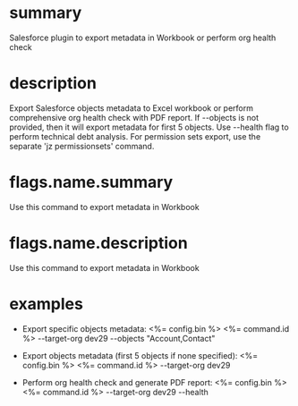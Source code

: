 # summary

Salesforce plugin to export metadata in Workbook or perform org health check

# description

Export Salesforce objects metadata to Excel workbook or perform comprehensive org health check with PDF report. If --objects is not provided, then it will export metadata for first 5 objects. Use --health flag to perform technical debt analysis. For permission sets export, use the separate 'jz permissionsets' command.

# flags.name.summary

Use this command to export metadata in Workbook

# flags.name.description

Use this command to export metadata in Workbook

# examples

- Export specific objects metadata:
  <%= config.bin %> <%= command.id %> --target-org dev29 --objects "Account,Contact"

- Export objects metadata (first 5 objects if none specified):
  <%= config.bin %> <%= command.id %> --target-org dev29

- Perform org health check and generate PDF report:
  <%= config.bin %> <%= command.id %> --target-org dev29 --health
